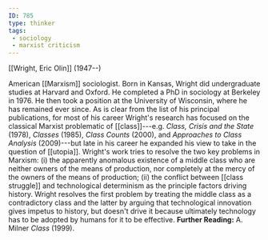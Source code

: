 ```yaml
---
ID: 785
type: thinker
tags: 
 - sociology
 - marxist criticism
---
```


[[Wright, Eric Olin]]
 (1947--)


American [[Marxism]]
sociologist. Born in Kansas, Wright did undergraduate studies at Harvard
and Oxford. He completed a PhD in sociology at Berkeley in 1976. He then
took a position at the University of Wisconsin, where he has remained
ever since. As is clear from the list of his principal publications, for
most of his career Wright's research has focused on the classical
Marxist problematic of
[[class]]---e.g. *Class,
Crisis and the State* (1978), *Classes* (1985), *Class Counts* (2000),
and *Approaches to Class Analysis* (2009)---but late in his career he
expanded his view to take in the question of
[[utopia]]. Wright's work
tries to resolve the two key problems in Marxism: (i) the apparently
anomalous existence of a middle class who are neither owners of the
means of production, nor completely at the mercy of the owners of the
means of production; (ii) the conflict between [[class struggle]] and technological
determinism as the principle factors driving history. Wright resolves
the first problem by treating the middle class as a contradictory class
and the latter by arguing that technological innovation gives impetus to
history, but doesn't drive it because ultimately technology has to be
adopted by humans for it to be effective.
**Further Reading:** A. Milner *Class* (1999).
